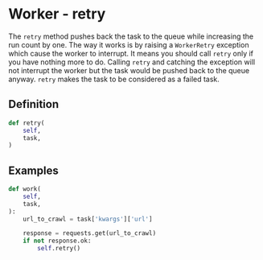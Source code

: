 # Worker - retry

The `retry` method pushes back the task to the queue while increasing the run count by one. The way it works is by raising a `WorkerRetry` exception which cause the worker to interrupt. It means you should call `retry` only if you have nothing more to do. Calling `retry` and catching the exception will not interrupt the worker but the task would be pushed back to the queue anyway. `retry` makes the task to be considered as a failed task.


## Definition

```python
def retry(
    self,
    task,
)
```


## Examples

```python
def work(
    self,
    task,
):
    url_to_crawl = task['kwargs']['url']

    response = requests.get(url_to_crawl)
    if not response.ok:
        self.retry()
```
